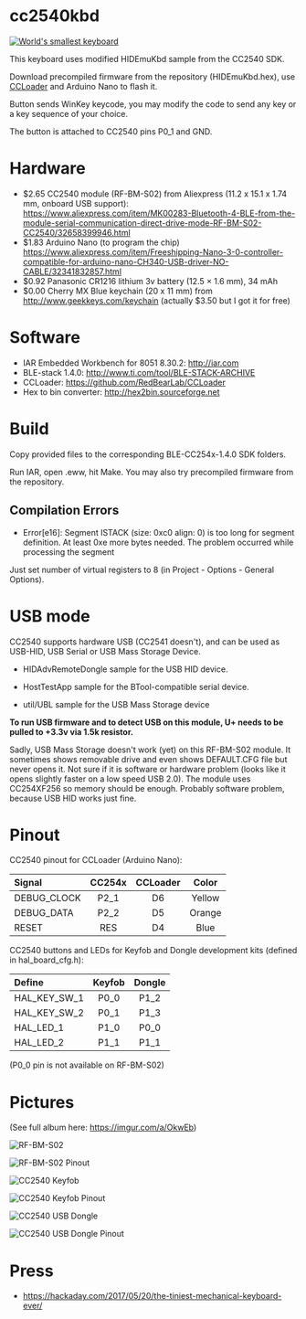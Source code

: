 cc2540kbd
=========

[![World's smallest keyboard](http://img.youtube.com/vi/zbrPOiaEOTg/0.jpg)](https://www.youtube.com/watch?v=zbrPOiaEOTg)

This keyboard uses modified HIDEmuKbd sample from the CC2540 SDK.

Download precompiled firmware from the repository (HIDEmuKbd.hex), use [CCLoader](https://github.com/RedBearLab/CCLoader) and Arduino Nano to flash it.

Button sends WinKey keycode, you may modify the code to send any key or a key sequence of your choice.

The button is attached to CC2540 pins P0_1 and GND.

Hardware
========

* $2.65 CC2540 module (RF-BM-S02) from Aliexpress (11.2 x 15.1 x 1.74 mm, onboard USB support): https://www.aliexpress.com/item/MK00283-Bluetooth-4-BLE-from-the-module-serial-communication-direct-drive-mode-RF-BM-S02-CC2540/32658399946.html
* $1.83 Arduino Nano (to program the chip) https://www.aliexpress.com/item/Freeshipping-Nano-3-0-controller-compatible-for-arduino-nano-CH340-USB-driver-NO-CABLE/32341832857.html
* $0.92 Panasonic CR1216 lithium 3v battery (12.5 × 1.6 mm), 34 mAh
* $0.00 Cherry MX Blue keychain (20 x 11 mm) from http://www.geekkeys.com/keychain (actually $3.50 but I got it for free)

Software
========

* IAR Embedded Workbench for 8051 8.30.2: http://iar.com
* BLE-stack 1.4.0: http://www.ti.com/tool/BLE-STACK-ARCHIVE
* CCLoader: https://github.com/RedBearLab/CCLoader
* Hex to bin converter: http://hex2bin.sourceforge.net


Build
=====
Copy provided files to the corresponding BLE-CC254x-1.4.0 SDK folders.

Run IAR, open .eww, hit Make. You may also try precompiled firmware from the repository.

Compilation Errors
------------------

* Error[e16]: Segment ISTACK (size: 0xc0 align: 0) is too long for segment definition. At least 0xe more bytes needed. The problem occurred while processing the segment

Just set number of virtual registers to 8 (in Project - Options - General Options).


USB mode
========

CC2540 supports hardware USB (CC2541 doesn't), and can be used as USB-HID, USB Serial or USB Mass Storage Device.

* HIDAdvRemoteDongle sample for the USB HID device.

* HostTestApp sample for the BTool-compatible serial device.

* util/UBL sample for the USB Mass Storage device

**To run USB firmware and to detect USB on this module, U+ needs to be pulled to +3.3v via 1.5k resistor.**

Sadly, USB Mass Storage doesn't work (yet) on this RF-BM-S02 module. It sometimes shows removable drive and even shows DEFAULT.CFG file but never opens it.
Not sure if it is software or hardware problem (looks like it opens slightly faster on a low speed USB 2.0).
The module uses CC254XF256 so memory should be enough. Probably software problem, because USB HID works just fine.

Pinout
======

CC2540 pinout for CCLoader (Arduino Nano):

| Signal      | CC254x | CCLoader | Color  |
|:------------|:------:|:--------:|:------:|
| DEBUG_CLOCK | P2_1   | D6       | Yellow |
| DEBUG_DATA  | P2_2   | D5       | Orange |
| RESET       | RES    | D4       | Blue   |

CC2540 buttons and LEDs for Keyfob and Dongle development kits (defined in hal_board_cfg.h):

|Define      |Keyfob|Dongle|
|:-----------|:----:|:----:|
|HAL_KEY_SW_1| P0_0 | P1_2 |
|HAL_KEY_SW_2| P0_1 | P1_3 |
|HAL_LED_1   | P1_0 | P0_0 |
|HAL_LED_2   | P1_1 | P1_1 |

(P0_0 pin is not available on RF-BM-S02)


Pictures
========

(See full album here: https://imgur.com/a/OkwEb)

![RF-BM-S02](https://i.imgur.com/Ch9nKii.jpg)

![RF-BM-S02 Pinout](https://i.imgur.com/NLrpZvw.png)

![CC2540 Keyfob](https://i.imgur.com/HDq4U84.png)

![CC2540 Keyfob Pinout](https://i.imgur.com/9v7YdYh.png)

![CC2540 USB Dongle](https://i.imgur.com/7rDH41f.jpg)

![CC2540 USB Dongle Pinout](https://i.imgur.com/jvcRAQe.png)


Press
=====

* https://hackaday.com/2017/05/20/the-tiniest-mechanical-keyboard-ever/

